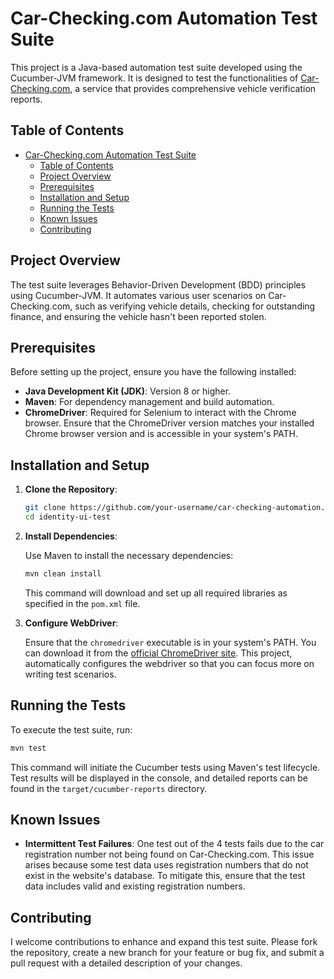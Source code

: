 # Car-Checking.com Automation Test Suite

This project is a Java-based automation test suite developed using the Cucumber-JVM framework. It is designed to test the functionalities of [Car-Checking.com](https://car-checking.com), a service that provides comprehensive vehicle verification reports.

## Table of Contents

- [Car-Checking.com Automation Test Suite](#car-checkingcom-automation-test-suite)
  - [Table of Contents](#table-of-contents)
  - [Project Overview](#project-overview)
  - [Prerequisites](#prerequisites)
  - [Installation and Setup](#installation-and-setup)
  - [Running the Tests](#running-the-tests)
  - [Known Issues](#known-issues)
  - [Contributing](#contributing)

## Project Overview

The test suite leverages Behavior-Driven Development (BDD) principles using Cucumber-JVM. It automates various user scenarios on Car-Checking.com, such as verifying vehicle details, checking for outstanding finance, and ensuring the vehicle hasn't been reported stolen.

## Prerequisites

Before setting up the project, ensure you have the following installed:

- **Java Development Kit (JDK)**: Version 8 or higher.
- **Maven**: For dependency management and build automation.
- **ChromeDriver**: Required for Selenium to interact with the Chrome browser. Ensure that the ChromeDriver version matches your installed Chrome browser version and is accessible in your system's PATH.

## Installation and Setup

1. **Clone the Repository**:

   ```bash
   git clone https://github.com/your-username/car-checking-automation.git
   cd identity-ui-test
   ```

2. **Install Dependencies**:

   Use Maven to install the necessary dependencies:

   ```bash
   mvn clean install
   ```

   This command will download and set up all required libraries as specified in the `pom.xml` file.

3. **Configure WebDriver**:

   Ensure that the `chromedriver` executable is in your system's PATH. You can download it from the [official ChromeDriver site](https://sites.google.com/chromium.org/driver/).
   This project, automatically configures the webdriver so that you can focus more on writing test scenarios.

## Running the Tests

To execute the test suite, run:

```bash
mvn test
```

This command will initiate the Cucumber tests using Maven's test lifecycle. Test results will be displayed in the console, and detailed reports can be found in the `target/cucumber-reports` directory.

## Known Issues

- **Intermittent Test Failures**:
One test out of the 4 tests fails due to the car registration number not being found on Car-Checking.com. This issue arises because some test data uses registration numbers that do not exist in the website's database. To mitigate this, ensure that the test data includes valid and existing registration numbers.

## Contributing

I welcome contributions to enhance and expand this test suite. Please fork the repository, create a new branch for your feature or bug fix, and submit a pull request with a detailed description of your changes.
